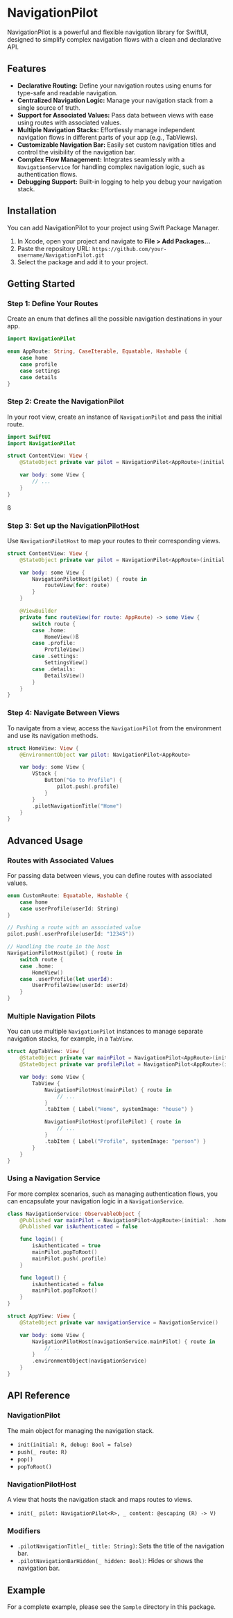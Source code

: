 # NavigationPilot

NavigationPilot is a powerful and flexible navigation library for SwiftUI, designed to simplify complex navigation flows with a clean and declarative API.

## Features

- **Declarative Routing:** Define your navigation routes using enums for type-safe and readable navigation.
- **Centralized Navigation Logic:** Manage your navigation stack from a single source of truth.
- **Support for Associated Values:** Pass data between views with ease using routes with associated values.
- **Multiple Navigation Stacks:** Effortlessly manage independent navigation flows in different parts of your app (e.g., TabViews).
- **Customizable Navigation Bar:** Easily set custom navigation titles and control the visibility of the navigation bar.
- **Complex Flow Management:** Integrates seamlessly with a `NavigationService` for handling complex navigation logic, such as authentication flows.
- **Debugging Support:** Built-in logging to help you debug your navigation stack.

## Installation

You can add NavigationPilot to your project using Swift Package Manager.

1. In Xcode, open your project and navigate to **File > Add Packages...**
2. Paste the repository URL: `https://github.com/your-username/NavigationPilot.git`
3. Select the package and add it to your project.

## Getting Started

### Step 1: Define Your Routes

Create an enum that defines all the possible navigation destinations in your app.

```swift
import NavigationPilot

enum AppRoute: String, CaseIterable, Equatable, Hashable {
    case home
    case profile
    case settings
    case details
}
```

### Step 2: Create the NavigationPilot

In your root view, create an instance of `NavigationPilot` and pass the initial route.

```swift
import SwiftUI
import NavigationPilot

struct ContentView: View {
    @StateObject private var pilot = NavigationPilot<AppRoute>(initial: .home)

    var body: some View {
        // ...
    }
}
```
ß
### Step 3: Set up the NavigationPilotHost

Use `NavigationPilotHost` to map your routes to their corresponding views.

```swift
struct ContentView: View {
    @StateObject private var pilot = NavigationPilot<AppRoute>(initial: .home)

    var body: some View {
        NavigationPilotHost(pilot) { route in
            routeView(for: route)
        }
    }

    @ViewBuilder
    private func routeView(for route: AppRoute) -> some View {
        switch route {
        case .home:
            HomeView()ß
        case .profile:
            ProfileView()
        case .settings:
            SettingsView()
        case .details:
            DetailsView()
        }
    }
}
```

### Step 4: Navigate Between Views

To navigate from a view, access the `NavigationPilot` from the environment and use its navigation methods.

```swift
struct HomeView: View {
    @EnvironmentObject var pilot: NavigationPilot<AppRoute>

    var body: some View {
        VStack {
            Button("Go to Profile") {
                pilot.push(.profile)
            }
        }
        .pilotNavigationTitle("Home")
    }
}
```

## Advanced Usage

### Routes with Associated Values

For passing data between views, you can define routes with associated values.

```swift
enum CustomRoute: Equatable, Hashable {
    case home
    case userProfile(userId: String)
}

// Pushing a route with an associated value
pilot.push(.userProfile(userId: "12345"))

// Handling the route in the host
NavigationPilotHost(pilot) { route in
    switch route {
    case .home:
        HomeView()
    case .userProfile(let userId):
        UserProfileView(userId: userId)
    }
}
```

### Multiple Navigation Pilots

You can use multiple `NavigationPilot` instances to manage separate navigation stacks, for example, in a `TabView`.

```swift
struct AppTabView: View {
    @StateObject private var mainPilot = NavigationPilot<AppRoute>(initial: .home)
    @StateObject private var profilePilot = NavigationPilot<AppRoute>(initial: .profile)

    var body: some View {
        TabView {
            NavigationPilotHost(mainPilot) { route in
                // ...
            }
            .tabItem { Label("Home", systemImage: "house") }

            NavigationPilotHost(profilePilot) { route in
                // ...
            }
            .tabItem { Label("Profile", systemImage: "person") }
        }
    }
}
```

### Using a Navigation Service

For more complex scenarios, such as managing authentication flows, you can encapsulate your navigation logic in a `NavigationService`.

```swift
class NavigationService: ObservableObject {
    @Published var mainPilot = NavigationPilot<AppRoute>(initial: .home)
    @Published var isAuthenticated = false

    func login() {
        isAuthenticated = true
        mainPilot.popToRoot()
        mainPilot.push(.profile)
    }

    func logout() {
        isAuthenticated = false
        mainPilot.popToRoot()
    }
}

struct AppView: View {
    @StateObject private var navigationService = NavigationService()

    var body: some View {
        NavigationPilotHost(navigationService.mainPilot) { route in
            // ...
        }
        .environmentObject(navigationService)
    }
}
```

## API Reference

### NavigationPilot

The main object for managing the navigation stack.

- `init(initial: R, debug: Bool = false)`
- `push(_ route: R)`
- `pop()`
- `popToRoot()`

### NavigationPilotHost

A view that hosts the navigation stack and maps routes to views.

- `init(_ pilot: NavigationPilot<R>, _ content: @escaping (R) -> V)`

### Modifiers

- `.pilotNavigationTitle(_ title: String)`: Sets the title of the navigation bar.
- `.pilotNavigationBarHidden(_ hidden: Bool)`: Hides or shows the navigation bar.

## Example

For a complete example, please see the `Sample` directory in this package.
